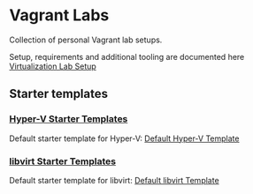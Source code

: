 # Vagrant Labs

Collection of personal Vagrant lab setups.

Setup, requirements and additional tooling are documented here [Virtualization Lab Setup](https://github.com/hayeseoin/virtualization-lab-setup/tree/main/setup)

## Starter templates

### [Hyper-V Starter Templates](starter-templates/hyper-v)
Default starter template for Hyper-V: [Default Hyper-V Template](starter-templates/hyper-v/default-setup/Vagrantfile)

### [libvirt Starter Templates](starter-templates/libvirt)
Default starter template for libvirt: [Default libvirt Template](starter-templates/libvirt/default-setup/Vagrantfile)